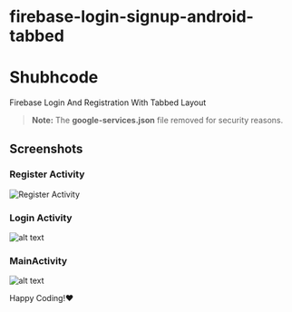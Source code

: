 # firebase-login-signup-android-tabbed
# Shubhcode

Firebase Login And Registration With Tabbed Layout


> **Note:** The **google-services.json** file removed for security reasons.

## Screenshots


### Register Activity
![Register Activity](https://i.imgur.com/yiUwNti.png)


### Login Activity
![alt text](https://i.imgur.com/JYurJbF.png)


### MainActivity
![alt text](https://i.imgur.com/VAakDoh.png)


Happy Coding!❤️
